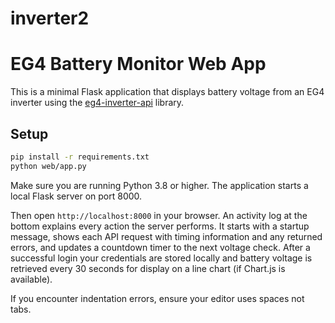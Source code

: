 # inverter2
# EG4 Battery Monitor Web App

This is a minimal Flask application that displays battery voltage from an EG4 inverter using the [eg4-inverter-api](https://pypi.org/project/eg4-inverter-api/) library.

## Setup

```bash
pip install -r requirements.txt
python web/app.py
```

Make sure you are running Python 3.8 or higher. The application starts a local
Flask server on port 8000.

Then open `http://localhost:8000` in your browser. An activity log at the bottom explains every action the server performs. It starts with a startup message, shows each API request with timing information and any returned errors, and updates a countdown timer to the next voltage check. After a successful login your credentials are stored locally and battery voltage is retrieved every 30 seconds for display on a line chart (if Chart.js is available).

If you encounter indentation errors, ensure your editor uses spaces not tabs.
